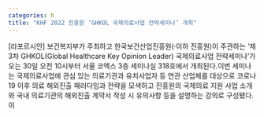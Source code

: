 ```yaml
---
categories: h
title: "KHF 2022 진흥원 ‘GHKOL 국제의료사업 전략세미나’ 개최"
---
```

[라포르시안] 보건복지부가 주최하고 한국보건산업진흥원(·이하 진흥원)이 주관하는 ‘제3차 GHKOL(Global Healthcare Key Opinion Leader) 국제의료사업 전략세미나’가 오는 30일 오전 10시부터 서울 코엑스 3층 세미나실 318호에서 개최된다.이번 세미나는 국제의료사업에 관심 있는 의료기관과 유치사업자 등 연관 산업체를 대상으로 코로나19 이후 의료 해외진출 패러다임과 전략을 모색하고 진흥원의 국제의료 지원 사업 소개와 국내 의료기관의 해외진출 계약서 작성 시 유의사항 등을 설명하는 강의로 구성됐다.이